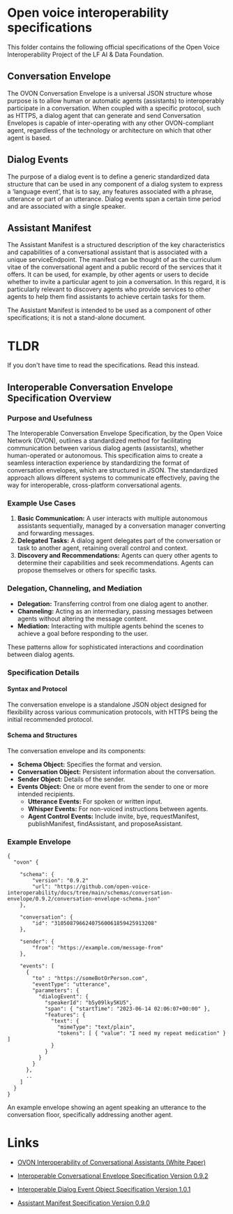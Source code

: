 # Open voice interoperability specifications

This folder contains the following official specifications of the Open Voice Interoperability Project of the LF AI & Data Foundation. 

## Conversation Envelope
The OVON Conversation Envelope is a universal JSON structure whose purpose is to allow human or automatic agents (assistants) to interoperably participate in a conversation. 
When coupled with a specific protocol, such as HTTPS, a dialog agent that can generate and send Conversation Envelopes is capable of inter-operating with any other OVON-compliant agent, 
regardless of the technology or architecture on which that other agent is based.

## Dialog Events
The purpose of a dialog event is to define a generic standardized data structure that can be used in any component of a dialog system to express a ‘language event’, that is to say, any features associated with a phrase, utterance or part of an utterance. Dialog events span a certain time period and are associated with a single speaker.

## Assistant Manifest
The Assistant Manifest is a structured description of the key characteristics and capabilities of a conversational assistant that is associated with a unique serviceEndpoint. The manifest can be thought of as the curriculum vitae of the conversational agent and a public record of the services that it offers. It can be used, for example, by other agents or users to decide whether to invite a particular agent to join a conversation. In this regard, it is particularly relevant to discovery agents who provide services to other agents to help them find assistants to achieve certain tasks for them.

The Assistant Manifest is intended to be used as a component of other specifications; it is not a stand-alone document.

# TLDR

If you don't have time to read the specifications. Read this instead.

## Interoperable Conversation Envelope Specification Overview

### Purpose and Usefulness

The Interoperable Conversation Envelope Specification, by the Open Voice Network (OVON), outlines a standardized method for facilitating communication between various dialog agents (assistants), whether human-operated or autonomous. This specification aims to create a seamless interaction experience by standardizing the format of conversation envelopes, which are structured in JSON. The standardized approach allows different systems to communicate effectively, paving the way for interoperable, cross-platform conversational agents.

### Example Use Cases

1. **Basic Communication:** A user interacts with multiple autonomous assistants sequentially, managed by a conversation manager converting and forwarding messages.
2. **Delegated Tasks:** A dialog agent delegates part of the conversation or task to another agent, retaining overall control and context.
3. **Discovery and Recommendations:** Agents can query other agents to determine their capabilities and seek recommendations. Agents can propose themselves or others for specific tasks.

### Delegation, Channeling, and Mediation

- **Delegation:** Transferring control from one dialog agent to another.
- **Channeling:** Acting as an intermediary, passing messages between agents without altering the message content.
- **Mediation:** Interacting with multiple agents behind the scenes to achieve a goal before responding to the user.

These patterns allow for sophisticated interactions and coordination between dialog agents.

### Specification Details

#### Syntax and Protocol

The conversation envelope is a standalone JSON object designed for flexibility across various communication protocols, with HTTPS being the initial recommended protocol.

#### Schema and Structures

The conversation envelope and its components:
- **Schema Object:** Specifies the format and version.
- **Conversation Object:** Persistent information about the conversation.
- **Sender Object:** Details of the sender.
- **Events Object:** One or more event from the sender to one or more intended recipients.
  - **Utterance Events:** For spoken or written input.
  - **Whisper Events:** For non-voiced instructions between agents.
  - **Agent Control Events:** Include invite, bye, requestManifest, publishManifest, findAssistant, and proposeAssistant.

### Example Envelope

    {
      "ovon" {

        "schema": {
            "version": "0.9.2"      
            "url": "https://github.com/open-voice-interoperability/docs/tree/main/schemas/conversation-envelope/0.9.2/conversation-envelope-schema.json"
        },

        "conversation": {
            "id": "31050879662407560061859425913208"
        },

        "sender": {
            "from": "https://example.com/message-from"
        },
    
        "events": [
          {
            "to" : "https://someBotOrPerson.com",
            "eventType": "utterance",
            "parameters": {
              "dialogEvent": {
                "speakerId": "b5y09lky5KU5",
                "span": { "startTime": "2023-06-14 02:06:07+00:00" },
                "features": {
                  "text": {
                    "mimeType": "text/plain",
                    "tokens": [ { "value": "I need my repeat medication" } ]
                  }
                }
              }
            }
          },
          ..
        ]
      }
    }

An example envelope showing an agent speaking an utterance to the conversation floor, specifically addressing another agent.

# Links

- [OVON Interoperability of Conversational Assistants (White Paper) ](https://openvoicenetwork.org/docs/interoperability-of-conversational-assistants/)
- [Interoperable Conversational Envelope Specification Version 0.9.2](https://github.com/open-voice-interoperability/docs/blob/main/specifications/ConversationEnvelope/0.9.2/InteroperableConvEnvSpec.md)

- [Interoperable Dialog Event Object Specification Version 1.0.1](https://github.com/open-voice-interoperability/docs/blob/main/specifications/DialogEvents/1.0.1/InteropDialogEventSpecs.md)
- [Assistant Manifest Specification Version 0.9.0](https://github.com/open-voice-interoperability/docs/blob/main/specifications/AssistantManifest/0.9.0/AssistantManifestSpec.md)
